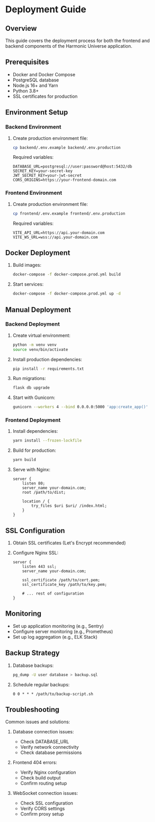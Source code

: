 # Deployment Guide

## Overview

This guide covers the deployment process for both the frontend and backend components of the Harmonic Universe application.

## Prerequisites

- Docker and Docker Compose
- PostgreSQL database
- Node.js 16+ and Yarn
- Python 3.8+
- SSL certificates for production

## Environment Setup

### Backend Environment

1. Create production environment file:

   ```bash
   cp backend/.env.example backend/.env.production
   ```

   Required variables:

   ```
   DATABASE_URL=postgresql://user:password@host:5432/db
   SECRET_KEY=your-secret-key
   JWT_SECRET_KEY=your-jwt-secret
   CORS_ORIGINS=https://your-frontend-domain.com
   ```

### Frontend Environment

1. Create production environment file:

   ```bash
   cp frontend/.env.example frontend/.env.production
   ```

   Required variables:

   ```
   VITE_API_URL=https://api.your-domain.com
   VITE_WS_URL=wss://api.your-domain.com
   ```

## Docker Deployment

1. Build images:

   ```bash
   docker-compose -f docker-compose.prod.yml build
   ```

2. Start services:
   ```bash
   docker-compose -f docker-compose.prod.yml up -d
   ```

## Manual Deployment

### Backend Deployment

1. Create virtual environment:

   ```bash
   python -m venv venv
   source venv/bin/activate
   ```

2. Install production dependencies:

   ```bash
   pip install -r requirements.txt
   ```

3. Run migrations:

   ```bash
   flask db upgrade
   ```

4. Start with Gunicorn:
   ```bash
   gunicorn --workers 4 --bind 0.0.0.0:5000 'app:create_app()'
   ```

### Frontend Deployment

1. Install dependencies:

   ```bash
   yarn install --frozen-lockfile
   ```

2. Build for production:

   ```bash
   yarn build
   ```

3. Serve with Nginx:

   ```nginx
   server {
       listen 80;
       server_name your-domain.com;
       root /path/to/dist;

       location / {
           try_files $uri $uri/ /index.html;
       }
   }
   ```

## SSL Configuration

1. Obtain SSL certificates (Let's Encrypt recommended)
2. Configure Nginx SSL:

   ```nginx
   server {
       listen 443 ssl;
       server_name your-domain.com;

       ssl_certificate /path/to/cert.pem;
       ssl_certificate_key /path/to/key.pem;

       # ... rest of configuration
   }
   ```

## Monitoring

- Set up application monitoring (e.g., Sentry)
- Configure server monitoring (e.g., Prometheus)
- Set up log aggregation (e.g., ELK Stack)

## Backup Strategy

1. Database backups:

   ```bash
   pg_dump -U user database > backup.sql
   ```

2. Schedule regular backups:
   ```cron
   0 0 * * * /path/to/backup-script.sh
   ```

## Troubleshooting

Common issues and solutions:

1. Database connection issues:

   - Check DATABASE_URL
   - Verify network connectivity
   - Check database permissions

2. Frontend 404 errors:

   - Verify Nginx configuration
   - Check build output
   - Confirm routing setup

3. WebSocket connection issues:
   - Check SSL configuration
   - Verify CORS settings
   - Confirm proxy setup
